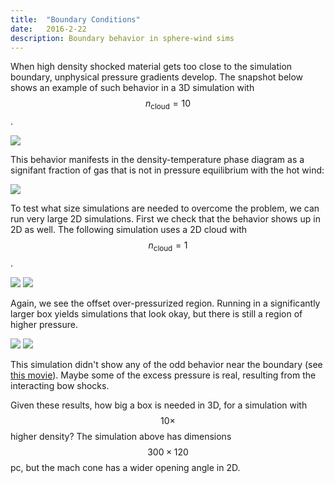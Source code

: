 ```yaml
---
title:  "Boundary Conditions"
date:   2016-2-22
description: Boundary behavior in sphere-wind sims 
---
```


When high density shocked material gets too close to the simulation boundary,
unphysical pressure gradients develop. The snapshot below shows an example of
such behavior in a 3D simulation with $$n_\mathrm{cloud} = 10$$.

<img src="{{ site.url }}assets/images/sphere_wind_n10_650.png">

This behavior manifests in the density-temperature phase diagram as a signifant
fraction of gas that is not in pressure equilibrium with the hot wind:

<img src="{{ site.url }}assets/images/sphere_wind_n10_nT_650.png">


To test what size simulations are needed to overcome the problem, we can run
very large 2D simulations. First we check that the behavior shows up in 2D as 
well. The following simulation uses a 2D cloud with $$n_\mathrm{cloud} = 1$$.

<img src="{{ site.url }}assets/images/circle_wind_n1_180.png">
<img src="{{ site.url }}assets/images/circle_wind_n1_nT_180.png">

Again, we see the offset over-pressurized region. Running in a significantly
larger box yields simulations that look okay, but there is still a region of
higher pressure.

<img src="{{ site.url }}assets/images/circle_wind_n1_big_250.png">
<img src="{{ site.url }}assets/images/circle_wind_n1_big_nT_250.png">

This simulation didn't show any of the odd behavior near the boundary 
(see <a href="http://brown.as.arizona.edu/~evan/temp/n1_big.mov">this movie</a>). 
Maybe some of the excess pressure is real, resulting from the interacting bow shocks.

Given these results, how big a box is needed in 3D, for a simulation with 
$$10\times$$ higher density? The simulation above has dimensions $$300\times120$$ pc,
but the mach cone has a wider opening angle in 2D.
